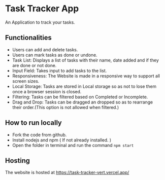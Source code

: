 # Task Tracker App

An Application to track your tasks.

## Functionalities

* Users can add and delete tasks.
* Users can mark tasks as done or undone. 
* Task List: Displays a list of tasks with their name, date added and if they are done or not done.
* Input Field: Takes input to add tasks to the list.
* Responsiveness: The Website is made in a responsive way to support all screen sizes.
* Local Storage: Tasks are stored in Local storage so as not to lose them once a browser session is closed.
* Filtering: Tasks can be filtered based on Completed or Incomplete.
* Drag and Drop: Tasks can be dragged an dropped so as to rearrange their order.(This option is not allowed when filtered.)

## How to run locally

* Fork the code from github.
* Install nodejs and npm ( If not already installed. )
* Open the folder in terminal and run the command `npm start`

## Hosting

The website is hosted at <https://task-tracker-vert.vercel.app/>